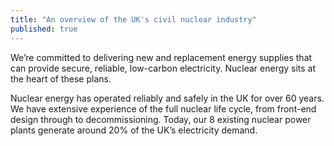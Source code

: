 ```yaml
---
title: "An overview of the UK's civil nuclear industry"
published: true
---
```

We’re committed to delivering new and replacement energy supplies that can provide secure, reliable, low-carbon electricity. Nuclear energy sits at the heart of these plans. 

Nuclear energy has operated reliably and safely in the UK for over 60 years. We have extensive experience of the full nuclear life cycle, from front-end design through to decommissioning. Today, our 8 existing nuclear power plants generate around 20% of the UK’s electricity demand.
